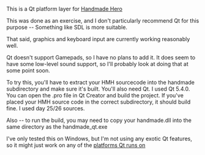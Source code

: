 This is a Qt platform layer for [Handmade Hero](http://handmadehero.org)

This was done as an exercise, and I don't particularly recommend Qt for this
purpose -- Something like SDL is more suitable.

That said, graphics and keyboard input are currently working reasonably well.

Qt doesn't support Gamepads, so I have no plans to add it.
It does seem to have some low-level sound support, so I'll probably look
at doing that at some point soon.

To try this, you'll have to extract your HMH sourcecode into the handmade
subdirectory and make sure it's built. You'll also need Qt. I used Qt 5.4.0.
You can open the .pro file in Qt Creator and build the project.
If you've placed your HMH source code in the correct subdirectory,
it should build fine. I used day 25/26 sources.

Also -- to run the build, you may need to copy your handmade.dll into the same
directory as the handmade_qt.exe

I've only tested this on Windows, but I'm not using any exotic Qt features, so 
it might just work on any of the [platforms Qt runs on](http://doc.qt.io/qt-5/supported-platforms.html)
